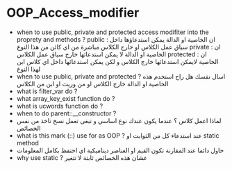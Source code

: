 # OOP_Access_modifier

* when to use public, private and protected access modifiter into the proprety and methods ? 
public : ان الخاصية او الدالة يمكن استدعاؤها داخل سياق عمل الكلاس او خارج الكلاس مباشرة من اي كائن من هذا النوع 
private : ان الخاصية او الدالة لا يمكن استدعائها خارج سياق عمل الكلاس
protected : ان الخاصية لايمكن استدعائها خارج الكلاس و لكن يمكن استدعائها داخل اي كلاس ابن لهذا النوع 
* when to use public, private and protected ? 
اسال نفسك هل راح استخدم هذه الخاصية او الدالة خارج الكلاس او من وريث او ابن من الكلاس 
* what is filter_var do ? 
* what array_key_exist function do ? 
* what is ucwords function do ? 
* when to do parent::__constructor ? 
* لماذا اعمل كلاس ؟ عندما يكون عندك نوع اساسي و تبغى تعمل نسخ تاخذ من نفس الخصائص
* what is this mark (::) use for as OOP ?
عند استدعاء كل من الثوابت او static method  
* حاول دائما عند المقارنة تكون القيم او العناصر ديناميكية اي احتفظ بكامل المعلومات 
* why use static ? عشان هذه الخصائص ثابتة لا تتغير 
